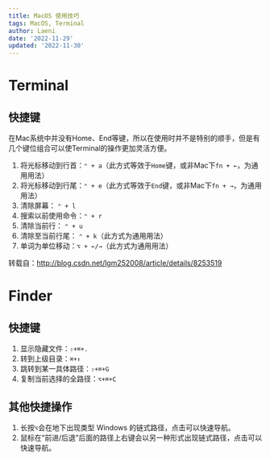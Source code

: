 ```yaml
---
title: MacOS 使用技巧
tags: MacOS, Terminal
author: Laeni
date: '2022-11-29'
updated: '2022-11-30'
---
```


# Terminal

## 快捷键

在Mac系统中并没有Home、End等键，所以在使用时并不是特别的顺手，但是有几个键位组合可以使Terminal的操作更加灵活方便。

1. 将光标移动到行首：`⌃ + a`（此方式等效于`Home`键，或非Mac下`fn + ←`，为通用用法）
2. 将光标移动到行尾：`⌃ + e`（此方式等效于`End`键，或非Mac下`fn + →`，为通用用法）
3. 清除屏幕： `⌃ + l`
4. 搜索以前使用命令：`⌃ + r`
5. 清除当前行： `⌃ + u`
6. 清除至当前行尾： `⌃ + k`（此方式为通用用法）
7. 单词为单位移动：`⌥ + ←/→`（此方式为通用用法）

转载自：<http://blog.csdn.net/lgm252008/article/details/8253519>

# Finder

## 快捷键

1. 显示隐藏文件：`⇧+⌘+.`
2. 转到上级目录：`⌘+↑`
3. 跳转到某一具体路径：`⇧+⌘+G`
4. 复制当前选择的全路径：`⌥+⌘+C`

## 其他快捷操作

1. 长按`⌥`会在地下出现类型 Windows 的链式路径，点击可以快速导航。
2. 鼠标在“前进/后退”后面的路径上右键会以另一种形式出现链式路径，点击可以快速导航。

